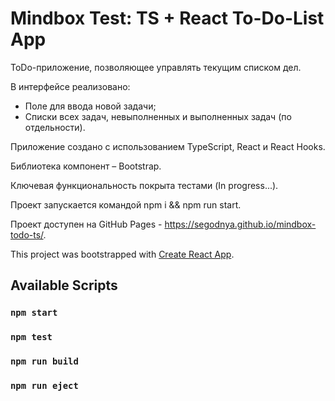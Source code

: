 # Mindbox Test: TS + React To-Do-List App

ToDo-приложение, позволяющее управлять текущим списком дел.

В интерфейсе реализовано:

- Поле для ввода новой задачи;
- Списки всех задач, невыполненных и выполненных задач (по отдельности).

Приложение создано с использованием TypeScript, React и React Hooks.

Библиотека компонент – Bootstrap.

Ключевая функциональность покрыта тестами (In progress...).

Проект запускается командой npm i && npm run start.

Проект доступен на GitHub Pages - https://segodnya.github.io/mindbox-todo-ts/.

This project was bootstrapped with [Create React App](https://github.com/facebook/create-react-app).

## Available Scripts

### `npm start`

### `npm test`

### `npm run build`

### `npm run eject`
